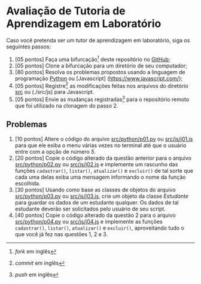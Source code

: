 # Avaliação de Tutoria de Aprendizagem em Laboratório

Caso você pretenda ser um tutor de aprendizagem em laboratório, siga os seguintes passos:

1. [05 pontos] Faça uma bifurcação[^1] deste repositório no [GitHub](https://github.com);
2. [05 pontos] Clone a bifurcação para um diretório de seu computador;
3. [80 pontos] Resolva os problemas propostos usando a linguagem de programação [Python](https://python.org) ou [Javascript] (https://www.javascript.com/);
4. [05 pontos] Registre[^2] as modificações feitas nos arquivos do diretório [src](./src/python) ou (./src/js) para Javascript.
5. [05 pontos] Envie as mudanças registradas[^3] para o repositório remoto que foi utilizado na clonagem do passo 2.

## Problemas

1. [10 pontos] Altere o código do arquivo [src/python/p01.py](./src/python/p01.py) ou [src/js/j01.js](./src/js/j01.js) para que ele exiba o menu várias vezes no terminal até que o usuário entre com a opção de número *5*.
2. [20 pontos] Copie o código alterado da questão anterior para o arquivo [src/python/p02.py](./src/python/p02.py) ou [src/js/j02.js](./src/js/j02.js) e implemente um rascunho das funções `cadastrar()`, `listar()`, `atualizar()` e `excluir()` de tal sorte que cada uma delas exiba uma mensagem informando o nome da função escolhida.
3. [30 pontos] Usando como base as classes de objetos do arquivo [src/python/p03.py](./src/python/p03.py) ou [src/js/j03.js](./src/js/j03.js), crie um objeto da classe *Estudante* para guardar os dados de um estudante qualquer. Os dados de tal estudante deverão ser solicitados pelo usuário de seu script.
4. [40 pontos] Copie o código alterado da questão 2 para o arquivo [src/python/p04.py](./src/python/p04.py) ou [src/js/j04.js](./src/js/j04.js) e implemente as funções `cadastrar()`, `listar()`, `atualizar()` e `excluir()`, aproveitando tudo o que você já fez nas questões 1, 2 e 3.


[^1]: *fork* em inglês
[^2]: *commit* em inglês
[^3]: *push* em inglês
